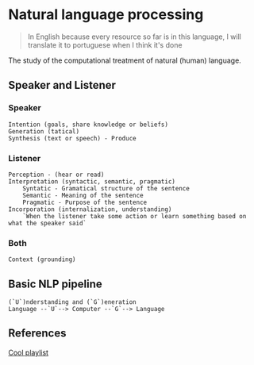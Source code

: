 # Natural language processing

> In English because every resource so far is in this language, I will translate it to portuguese when I think it's done

The study of the computational treatment of natural (human) language.

## Speaker and Listener

### Speaker
    Intention (goals, share knowledge or beliefs)
    Generation (tatical)
    Synthesis (text or speech) - Produce

### Listener
    Perception - (hear or read)
    Interpretation (syntactic, semantic, pragmatic)
        Syntatic - Gramatical structure of the sentence
        Semantic - Meaning of the sentence
        Pragmatic - Purpose of the sentence
    Incorporation (internalization, understanding)
        `When the listener take some action or learn something based on what the speaker said`

### Both
    Context (grounding)

## Basic NLP pipeline
    (`U`)nderstanding and (`G`)eneration
    Language --`U`--> Computer --`G`--> Language
    
## References

[Cool playlist](https://www.youtube.com/watch?v=n25JjoixM3I&list=PLLssT5z_DsK8BdawOVCCaTCO99Ya58ryR)

